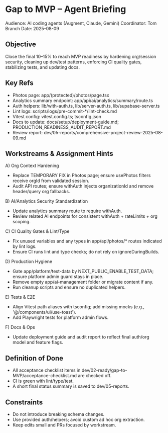 # Gap to MVP – Agent Briefing

Audience: AI coding agents (Augment, Claude, Gemini)
Coordinator: Tom Branch
Date: 2025-08-09

## Objective
Close the final 10–15% to reach MVP readiness by hardening org/session security, cleaning up dev/test patterns, enforcing CI quality gates, stabilizing tests, and updating docs.

## Key Refs
- Photos page: app/(protected)/photos/page.tsx
- Analytics summary endpoint: app/api/ai/analytics/summary/route.ts
- Auth helpers: lib/with-auth.ts, lib/server-auth.ts, lib/supabase-server.ts
- Lint logs: scripts/logs/pre-commit-*/lint-check.md
- Vitest config: vitest.config.ts; tsconfig.json
- Docs to update: docs/setup/deployment-guide.md; PRODUCTION_READINESS_AUDIT_REPORT.md
- Review report: dev/05-reports/comprehensive-project-review-2025-08-09.md

## Workstreams & Assignment Hints

A) Org Context Hardening
- Replace TEMPORARY FIX in Photos page; ensure usePhotos filters receive orgId from validated session.
- Audit API routes; ensure withAuth injects organizationId and remove header/query org fallbacks.

B) AI/Analytics Security Standardization
- Update analytics summary route to require withAuth.
- Review related AI endpoints for consistent withAuth + rateLimits + org scoping.

C) CI Quality Gates & Lint/Type
- Fix unused variables and any types in app/api/photos/* routes indicated by lint logs.
- Ensure CI runs lint and type checks; do not rely on ignoreDuringBuilds.

D) Production Hygiene
- Gate app/platform/test-data by NEXT_PUBLIC_ENABLE_TEST_DATA; ensure platform admin guard stays in place.
- Remove empty app/ai-management folder or migrate content if any.
- Run cleanup scripts and ensure no duplicated helpers.

E) Tests & E2E
- Align Vitest path aliases with tsconfig; add missing mocks (e.g., '@/components/ui/use-toast').
- Add Playwright tests for platform admin flows.

F) Docs & Ops
- Update deployment guide and audit report to reflect final auth/org model and feature flags.

## Definition of Done
- All acceptance checklist items in dev/02-ready/gap-to-MVP/acceptance-checklist.md are checked off.
- CI is green with lint/type/test.
- A short final status summary is saved to dev/05-reports.

## Constraints
- Do not introduce breaking schema changes.
- Use provided auth/helpers; avoid custom ad hoc org extraction.
- Keep edits small and PRs focused by workstream.

